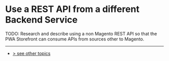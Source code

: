 # Use a REST API from a different Backend Service
TODO: Research and describe using a non Magento REST API so that the PWA Storefront can consume APIs from sources other to Magento.


---
- [> see other topics](../../README.md#Topics)